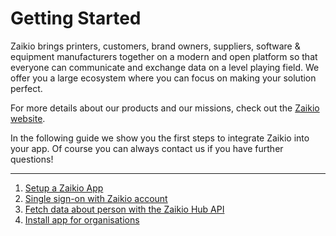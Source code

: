 # Getting Started

Zaikio brings printers, customers, brand owners, suppliers, software & equipment manufacturers together on a modern and open platform so that everyone can communicate and exchange data on a level playing field. We offer you a large ecosystem where you can focus on making your solution perfect.

For more details about our products and our missions, check out the [Zaikio website](https://zaikio.com/).

In the following guide we show you the first steps to integrate Zaikio into your app. Of course you can always <a onclick="Intercom('showNewMessage');" style="cursor:pointer">contact us</a> if you have further questions!

---

1. [Setup a Zaikio App](./create-app.html)
2. [Single sign-on with Zaikio account](./sso-person.html)
3. [Fetch data about person with the Zaikio Hub API](./use-api.html)
4. [Install app for organisations](./organization-install.html)
